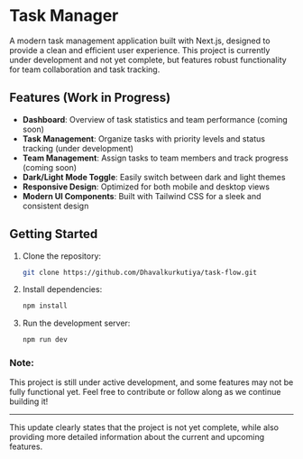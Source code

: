# Task Manager

A modern task management application built with Next.js, designed to provide a clean and efficient user experience. This project is currently under development and not yet complete, but features robust functionality for team collaboration and task tracking.

## Features (Work in Progress)

- **Dashboard**: Overview of task statistics and team performance (coming soon)
- **Task Management**: Organize tasks with priority levels and status tracking (under development)
- **Team Management**: Assign tasks to team members and track progress (coming soon)
- **Dark/Light Mode Toggle**: Easily switch between dark and light themes
- **Responsive Design**: Optimized for both mobile and desktop views
- **Modern UI Components**: Built with Tailwind CSS for a sleek and consistent design

## Getting Started

1. Clone the repository:
   ```bash
   git clone https://github.com/Dhavalkurkutiya/task-flow.git
   ```
2. Install dependencies:
   ```bash
   npm install
   ```
3. Run the development server:
   ```bash
   npm run dev
   ```

### Note:
This project is still under active development, and some features may not be fully functional yet. Feel free to contribute or follow along as we continue building it!

---

This update clearly states that the project is not yet complete, while also providing more detailed information about the current and upcoming features.

